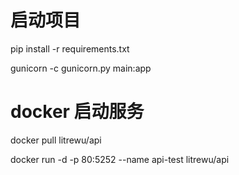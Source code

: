 # 启动项目

pip install -r requirements.txt

gunicorn -c gunicorn.py main:app

# docker 启动服务

docker pull litrewu/api

docker run -d -p 80:5252 --name api-test litrewu/api
